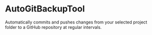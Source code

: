 # AutoGitBackupTool
Automatically commits and pushes changes from your selected project folder to a GitHub repository at regular intervals.
